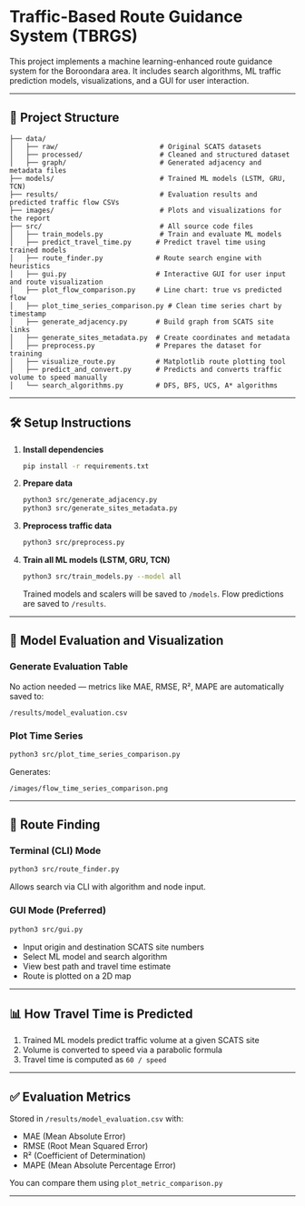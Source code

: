# Traffic-Based Route Guidance System (TBRGS)

This project implements a machine learning-enhanced route guidance system for the Boroondara area. It includes search algorithms, ML traffic prediction models, visualizations, and a GUI for user interaction.

---

## 📁 Project Structure

```
├── data/
│   ├── raw/                         # Original SCATS datasets
│   ├── processed/                   # Cleaned and structured dataset
│   ├── graph/                       # Generated adjacency and metadata files
├── models/                          # Trained ML models (LSTM, GRU, TCN)
├── results/                         # Evaluation results and predicted traffic flow CSVs
├── images/                          # Plots and visualizations for the report
├── src/                             # All source code files
│   ├── train_models.py              # Train and evaluate ML models
│   ├── predict_travel_time.py      # Predict travel time using trained models
│   ├── route_finder.py             # Route search engine with heuristics
│   ├── gui.py                      # Interactive GUI for user input and route visualization
│   ├── plot_flow_comparison.py     # Line chart: true vs predicted flow
│   ├── plot_time_series_comparison.py # Clean time series chart by timestamp
│   ├── generate_adjacency.py       # Build graph from SCATS site links
│   ├── generate_sites_metadata.py  # Create coordinates and metadata
│   ├── preprocess.py               # Prepares the dataset for training
│   ├── visualize_route.py          # Matplotlib route plotting tool
│   ├── predict_and_convert.py      # Predicts and converts traffic volume to speed manually
│   └── search_algorithms.py        # DFS, BFS, UCS, A* algorithms
```

---

## 🛠 Setup Instructions

1. **Install dependencies**

   ```bash
   pip install -r requirements.txt
   ```

2. **Prepare data**

   ```bash
   python3 src/generate_adjacency.py
   python3 src/generate_sites_metadata.py
   ```

3. **Preprocess traffic data**

   ```bash
   python3 src/preprocess.py
   ```

4. **Train all ML models (LSTM, GRU, TCN)**
   ```bash
   python3 src/train_models.py --model all
   ```
   Trained models and scalers will be saved to `/models`. Flow predictions are saved to `/results`.

---

## 🧠 Model Evaluation and Visualization

### Generate Evaluation Table

No action needed — metrics like MAE, RMSE, R², MAPE are automatically saved to:

```
/results/model_evaluation.csv
```

### Plot Time Series

```bash
python3 src/plot_time_series_comparison.py
```

Generates:

```
/images/flow_time_series_comparison.png
```

---

## 🧭 Route Finding

### Terminal (CLI) Mode

```bash
python3 src/route_finder.py
```

Allows search via CLI with algorithm and node input.

### GUI Mode (Preferred)

```bash
python3 src/gui.py
```

- Input origin and destination SCATS site numbers
- Select ML model and search algorithm
- View best path and travel time estimate
- Route is plotted on a 2D map

---

## 📊 How Travel Time is Predicted

1. Trained ML models predict traffic volume at a given SCATS site
2. Volume is converted to speed via a parabolic formula
3. Travel time is computed as `60 / speed`

---

## ✅ Evaluation Metrics

Stored in `/results/model_evaluation.csv` with:

- MAE (Mean Absolute Error)
- RMSE (Root Mean Squared Error)
- R² (Coefficient of Determination)
- MAPE (Mean Absolute Percentage Error)

You can compare them using `plot_metric_comparison.py`

---

